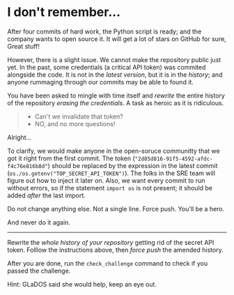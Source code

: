 # I don't remember...

After four commits of hard work, the Python script is ready; and the company
wants to open source it. It will get a lot of stars on GitHub for sure, Great stuff!

However, there is a slight issue. We cannot make the repository public just yet.
In the past, some credentials (a critical API token) was commited alongside the
code. It is not in the _latest version_, but it is in the _history_; and anyone
rummaging through our commits may be able to found it.

You have been asked to mingle with time itself and _rewrite_ the entire history
of the repository _erasing the credentials_. A task as heroic as it is
ridiculous.

> - Can't we invalidate that token?
> - NO, and no more questions!

Alright...

To clarify, we would make anyone in the open-soruce communitty that we got it
right from the first commit.
The token (`"2d85d816-91f5-4592-afdc-f4c76e816b8d"`) should be replaced by the
expression in the latest commit (`os./os.getenv("TOP_SECRET_API_TOKEN")`). The
folks in the SRE team will figure out how to inject it later on.
Also, we want every commit to run without errors, so if the statement `import
os` is not present; it should be added _after_ the last import.

Do not change anything else. Not a single line. Force push.
You'll be a hero.

And never do it again.

----------

Rewrite the _whole history of your repository_ getting rid of the secret API token.
Folllow the instructions above, then _force push_ the amended history.

After you are done, run the `check_challenge` command to check if you passed the challenge.

Hint: GLaDOS said she would help, keep an eye out.

